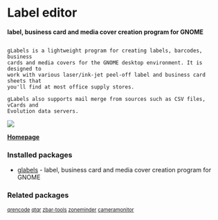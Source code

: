 # Label editor

__label, business card and media cover creation program for GNOME__

```

gLabels is a lightweight program for creating labels, barcodes, business
cards and media covers for the GNOME desktop environment. It is designed to
work with various laser/ink-jet peel-off label and business card sheets that
you'll find at most office supply stores.

gLabels also supports mail merge from sources such as CSV files, vCards and
Evolution data servers.

```

![](https://screenshots.debian.net/thumbnail/glabels/)


 **[Homepage](http://glabels.org/)**

### Installed packages

* [glabels](https://packages.debian.org/jessie/glabels) - label, business card and media cover creation program for GNOME

### Related packages

<sub> [qrencode](https://packages.debian.org/jessie/qrencode) [qtqr](https://packages.debian.org/jessie/qtqr) [zbar-tools](https://packages.debian.org/jessie/zbar-tools) [zoneminder](https://packages.debian.org/jessie/zoneminder) [cameramonitor](https://packages.debian.org/jessie/cameramonitor)  </sub>
